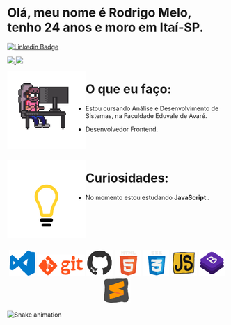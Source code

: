<h1>Olá, meu nome é Rodrigo Melo, tenho 24 anos e moro em Itaí-SP. </h1>

[![Linkedin Badge](https://img.shields.io/badge/-LinkedIn-blue?style=flat-square&logo=Linkedin&logoColor=white&link=https://www.linkedin.com/in/rodrigo-melo-313a87142)](https://www.linkedin.com/in/rodrigo-melo-313a87142)
 
<div>
  <a align="center" href="https://github.com/Rodrigomelo220">
    <img height="160em" src="https://github-readme-stats.vercel.app/api?username=Rodrigomelo220&show_icons=true&theme=dracula&include_all_commits=true&count_private=true"/>
    <img height="160em" src="https://github-readme-stats.vercel.app/api/top-langs/?username=Rodrigomelo220&layout=compact&langs_count=7&theme=dracula"/>
  </a>
</div>

 <img align="left" src="https://github.com/Rodrigomelo220/Rodrigomelo220/blob/main/.github/images/dev.gif" alt="Dev" height="180"/> <h1>O que eu faço:</h1>

- Estou cursando Análise e Desenvolvimento de Sistemas, na Faculdade Eduvale de Avaré.

- Desenvolvedor Frontend.

</br>
</br>

<img align="left" src="https://github.com/Rodrigomelo220/Rodrigomelo220/blob/main/.github/images/lampada.gif" alt="pcPixel" height="180"/> <h1> Curiosidades: </h1>

- No momento estou estudando <strong> JavaScript </strong>.

<br>
<br>
<br>
<br>

<br>
 
 <p align="center">
 
</p>

<p align="center">
 <img src="https://github.com/Rodrigomelo220/Rodrigomelo220/blob/main/.github/images/vsCode.gif" alt="VSCode" height="60"/>
 <img src="https://github.com/Rodrigomelo220/Rodrigomelo220/blob/main/.github/images/git.gif" alt="Git" height="50"/>
 <img src="https://github.com/Rodrigomelo220/Rodrigomelo220/blob/main/.github/images/github.gif" alt="Github" height="60"/>
 <img src="https://github.com/Rodrigomelo220/Rodrigomelo220/blob/main/.github/images/html-5.gif" alt="HTML" height="60"/>
 <img src="https://github.com/Rodrigomelo220/Rodrigomelo220/blob/main/.github/images/css3.gif" alt="CSS" height="60"/>
 <img src="https://github.com/Rodrigomelo220/Rodrigomelo220/blob/main/.github/images/js.gif" alt="Javascript" height="60"/>
 <img src="https://github.com/Rodrigomelo220/Rodrigomelo220/blob/main/.github/images/bootstrap.gif" alt="Bootstrap" height="60"/>
 <img src="https://github.com/Rodrigomelo220/Rodrigomelo220/blob/main/.github/images/sublime.gif" alt="Sublime" height="60"/>
 </p>
  
  <a href="https://github.com/Rodrigomelo220/rafaballerini/blob/output/github-contribution-grid-snake.svg"><a>
  
 ![Snake animation](https://github.com/Rodrigomelo220/rafaballerini/blob/output/github-contribution-grid-snake.svg)
